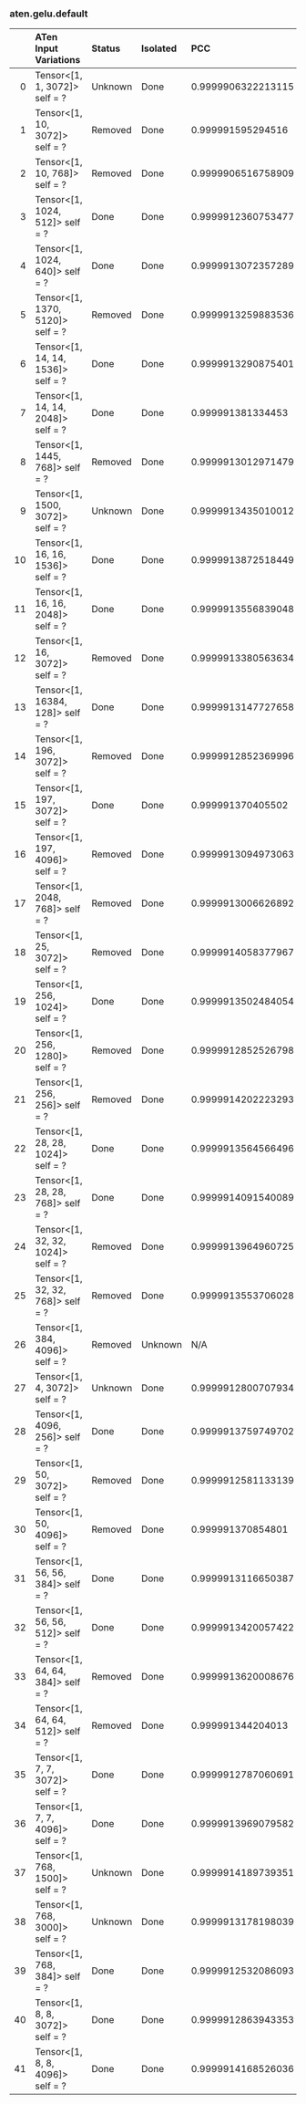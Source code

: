 ### aten.gelu.default
|    | ATen Input Variations              | Status   | Isolated   | PCC                | Host   |
|---:|:-----------------------------------|:---------|:-----------|:-------------------|:-------|
|  0 | Tensor<[1, 1, 3072]> self = ?      | Unknown  | Done       | 0.9999906322213115 | 0      |
|  1 | Tensor<[1, 10, 3072]> self = ?     | Removed  | Done       | 0.999991595294516  | 0      |
|  2 | Tensor<[1, 10, 768]> self = ?      | Removed  | Done       | 0.9999906516758909 | 0      |
|  3 | Tensor<[1, 1024, 512]> self = ?    | Done     | Done       | 0.9999912360753477 | 0      |
|  4 | Tensor<[1, 1024, 640]> self = ?    | Done     | Done       | 0.9999913072357289 | 0      |
|  5 | Tensor<[1, 1370, 5120]> self = ?   | Removed  | Done       | 0.9999913259883536 | 0      |
|  6 | Tensor<[1, 14, 14, 1536]> self = ? | Done     | Done       | 0.9999913290875401 | 0      |
|  7 | Tensor<[1, 14, 14, 2048]> self = ? | Done     | Done       | 0.999991381334453  | 0      |
|  8 | Tensor<[1, 1445, 768]> self = ?    | Removed  | Done       | 0.9999913012971479 | 0      |
|  9 | Tensor<[1, 1500, 3072]> self = ?   | Unknown  | Done       | 0.9999913435010012 | 0      |
| 10 | Tensor<[1, 16, 16, 1536]> self = ? | Done     | Done       | 0.9999913872518449 | 0      |
| 11 | Tensor<[1, 16, 16, 2048]> self = ? | Done     | Done       | 0.9999913556839048 | 0      |
| 12 | Tensor<[1, 16, 3072]> self = ?     | Removed  | Done       | 0.9999913380563634 | 0      |
| 13 | Tensor<[1, 16384, 128]> self = ?   | Done     | Done       | 0.9999913147727658 | 0      |
| 14 | Tensor<[1, 196, 3072]> self = ?    | Removed  | Done       | 0.9999912852369996 | 0      |
| 15 | Tensor<[1, 197, 3072]> self = ?    | Done     | Done       | 0.999991370405502  | 0      |
| 16 | Tensor<[1, 197, 4096]> self = ?    | Removed  | Done       | 0.9999913094973063 | 0      |
| 17 | Tensor<[1, 2048, 768]> self = ?    | Removed  | Done       | 0.9999913006626892 | 0      |
| 18 | Tensor<[1, 25, 3072]> self = ?     | Removed  | Done       | 0.9999914058377967 | 0      |
| 19 | Tensor<[1, 256, 1024]> self = ?    | Done     | Done       | 0.9999913502484054 | 0      |
| 20 | Tensor<[1, 256, 1280]> self = ?    | Removed  | Done       | 0.9999912852526798 | 0      |
| 21 | Tensor<[1, 256, 256]> self = ?     | Removed  | Done       | 0.9999914202223293 | 0      |
| 22 | Tensor<[1, 28, 28, 1024]> self = ? | Done     | Done       | 0.9999913564566496 | 0      |
| 23 | Tensor<[1, 28, 28, 768]> self = ?  | Done     | Done       | 0.9999914091540089 | 0      |
| 24 | Tensor<[1, 32, 32, 1024]> self = ? | Removed  | Done       | 0.9999913964960725 | 0      |
| 25 | Tensor<[1, 32, 32, 768]> self = ?  | Removed  | Done       | 0.9999913553706028 | 0      |
| 26 | Tensor<[1, 384, 4096]> self = ?    | Removed  | Unknown    | N/A                | N/A    |
| 27 | Tensor<[1, 4, 3072]> self = ?      | Unknown  | Done       | 0.9999912800707934 | 0      |
| 28 | Tensor<[1, 4096, 256]> self = ?    | Done     | Done       | 0.9999913759749702 | 0      |
| 29 | Tensor<[1, 50, 3072]> self = ?     | Removed  | Done       | 0.9999912581133139 | 0      |
| 30 | Tensor<[1, 50, 4096]> self = ?     | Removed  | Done       | 0.999991370854801  | 0      |
| 31 | Tensor<[1, 56, 56, 384]> self = ?  | Done     | Done       | 0.9999913116650387 | 0      |
| 32 | Tensor<[1, 56, 56, 512]> self = ?  | Done     | Done       | 0.9999913420057422 | 0      |
| 33 | Tensor<[1, 64, 64, 384]> self = ?  | Removed  | Done       | 0.9999913620008676 | 0      |
| 34 | Tensor<[1, 64, 64, 512]> self = ?  | Removed  | Done       | 0.999991344204013  | 0      |
| 35 | Tensor<[1, 7, 7, 3072]> self = ?   | Done     | Done       | 0.9999912787060691 | 0      |
| 36 | Tensor<[1, 7, 7, 4096]> self = ?   | Done     | Done       | 0.9999913969079582 | 0      |
| 37 | Tensor<[1, 768, 1500]> self = ?    | Unknown  | Done       | 0.9999914189739351 | 0      |
| 38 | Tensor<[1, 768, 3000]> self = ?    | Unknown  | Done       | 0.9999913178198039 | 0      |
| 39 | Tensor<[1, 768, 384]> self = ?     | Done     | Done       | 0.9999912532086093 | 0      |
| 40 | Tensor<[1, 8, 8, 3072]> self = ?   | Done     | Done       | 0.9999912863943353 | 0      |
| 41 | Tensor<[1, 8, 8, 4096]> self = ?   | Done     | Done       | 0.9999914168526036 | 0      |

